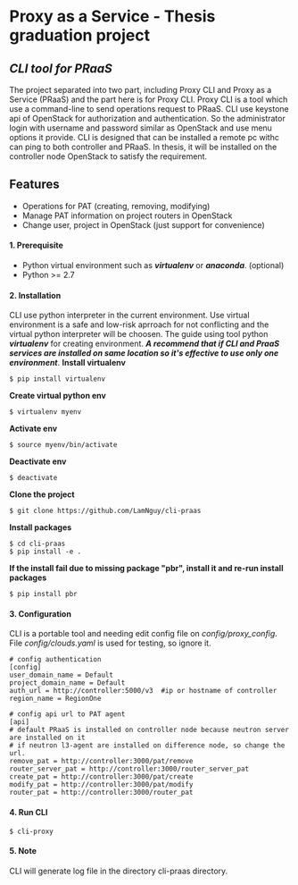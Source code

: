 # Proxy as a Service - Thesis graduation project
## _CLI tool for PRaaS_
The project separated into two part, including Proxy CLI and Proxy as a Service (PRaaS) and the part here is for Proxy CLI.
Proxy CLI is a tool which use a command-line to send operations request to PRaaS. CLI use keystone api of OpenStack for authorization and authentication. So the administrator login with username and password similar as OpenStack and use menu options it provide. CLI is designed that can be installed a remote pc withc can ping to both controller and PRaaS. In thesis, it will be installed on the controller node OpenStack to satisfy the requirement. 
## Features
- Operations for PAT (creating, removing, modifying)
- Manage PAT information on project routers in OpenStack
- Change user, project in OpenStack (just support for convenience)

#### 1. Prerequisite
- Python virtual environment such as __*virtualenv*__ or __*anaconda*__. (optional)
- Python >= 2.7
#### 2. Installation

CLI use python interpreter in the current environment. Use virtual environment is a safe and low-risk aprroach for not conflicting and the virtual python interpreter will be choosen. The guide using tool python __*virtualenv*__ for creating environment. __*A recommend that if CLI and PraaS services are installed on same location so it's effective to use only one environment*__.
__Install virtualenv__
```
$ pip install virtualenv
```
__Create virtual python env__
```
$ virtualenv myenv
```
__Activate env__
```
$ source myenv/bin/activate
```
__Deactivate env__
```
$ deactivate
```
__Clone the project__
```
$ git clone https://github.com/LamNguy/cli-praas 
```
__Install packages__
```
$ cd cli-praas
$ pip install -e .
```
__If the install fail due to missing package "pbr", install it and re-run install packages__
```
$ pip install pbr
```

#### 3. Configuration
CLI is a portable tool and needing edit config file on _config/proxy_config_. File _config/clouds.yaml_ is used for testing, so ignore it.
```
# config authentication
[config]
user_domain_name = Default
project_domain_name = Default
auth_url = http://controller:5000/v3  #ip or hostname of controller
region_name = RegionOne

# config api url to PAT agent
[api]
# default PRaaS is installed on controller node because neutron server are installed on it
# if neutron l3-agent are installed on difference node, so change the url.
remove_pat = http://controller:3000/pat/remove
router_server_pat = http://controller:3000/router_server_pat
create_pat = http://controller:3000/pat/create
modify_pat = http://controller:3000/pat/modify
router_pat = http://controller:3000/router_pat
```
#### 4. Run CLI
```
$ cli-proxy
```
#### 5. Note
CLI will generate log file in the directory cli-praas directory.
